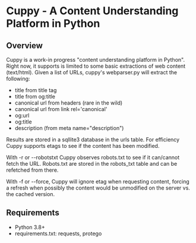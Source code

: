 # Cuppy - A Content Understanding Platform in Python

## Overview

Cuppy is a work-in progress "content understanding platform in Python". Right now, it supports is limited to some basic extractions
of web content (text/html). Given a list of URLs, cuppy's webparser.py will extract the following:

- title from title tag
- title from og:title
- canonical url from headers (rare in the wild)
- canonical url from link rel='canonical'
- og:url
- og:title
- description (from meta name="description")

Results are stored in a sqllite3 database in the urls table. For efficiency Cuppy supports etags to see if the content has been modified.

With -r or --robotstxt Cuppy observes robots.txt to see if it can/cannot fetch the URL. Robots.txt are stored in the robots_txt table and can be refetched from there.

With -f or --force, Cuppy will ignore etag when requesting content, forcing a refresh when possibly the content would be unmodified on the server vs. the cached version.

## Requirements

- Python 3.8+
- requirements.txt: requests, protego


